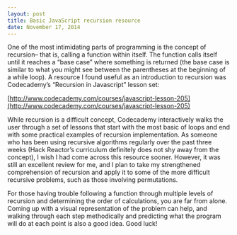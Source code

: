 ```yaml
---
layout: post
title: Basic JavaScript recursion resource
date: November 17, 2014
---
```


One of the most intimidating parts of programming is the concept of recursion– that is, calling a function within itself. The function calls itself until it reaches a “base case” where something is returned (the base case is similar to what you might see between the parentheses at the beginning of a while loop). A resource I found useful as an introduction to recursion was Codecademy’s “Recursion in Javascript” lesson set:

[http://www.codecademy.com/courses/javascript-lesson-205](http://www.codecademy.com/courses/javascript-lesson-205)

While recursion is a difficult concept, Codecademy interactively walks the user through a set of lessons that start with the most basic of loops and end with some practical examples of recursion implementation. As someone who has been using recursive algorithms regularly over the past three weeks (Hack Reactor’s curriculum definitely does not shy away from the concept), I wish I had come across this resource sooner. However, it was still an excellent review for me, and I plan to take my strengthened comprehension of recursion and apply it to some of the more difficult recursive problems, such as those involving permutations.

For those having trouble following a function through multiple levels of recursion and determining the order of calculations, you are far from alone. Coming up with a visual representation of the problem can help, and walking through each step methodically and predicting what the program will do at each point is also a good idea. Good luck!